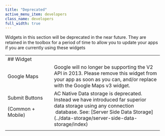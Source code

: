 ```yaml
---
title: "Deprecated"
active_menu_item: developers
class_name: developers
full_width: true
---
```



Widgets in this section will be deprecated in the near future. They are retained in the toolbox for a period of time to allow you to update your apps if you are currently using these widgets

<table>
<tr>
<td width="190">
## Widget

</td>
<td width="13">
</td>
<td width="739">
</td>
</tr>
<tr>
<td width="190">
Google Maps

</td>
<td width="13">
</td>
<td width="739">
Google will no longer be supporting the V2 API in 2013. Please remove this widget from your app as soon as you can, and/or replace with the Google Maps v3 widget.

</td>
</tr>
<tr>
<td width="190">
Submit Buttons

(Common + Mobile)

</td>
<td width="13">
</td>
<td width="739">
AC Native Data storage is deprecated. Instead we have introduced far superior data storage using any connection  database. See: [Server Side Data Storage](../data-storage/server-side-data-storage/index)

</td>
</tr>
<tr>
<td width="190">
</td>
<td width="13">
</td>
<td width="739">
</td>
</tr>
</table>

